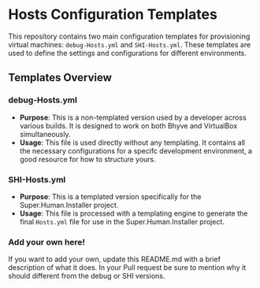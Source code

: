 # Hosts Configuration Templates

This repository contains two main configuration templates for provisioning virtual machines: `debug-Hosts.yml` and `SHI-Hosts.yml`. These templates are used to define the settings and configurations for different environments.

## Templates Overview

### debug-Hosts.yml

- **Purpose**: This is a non-templated version used by a developer across various builds. It is designed to work on both Bhyve and VirtualBox simultaneously.
- **Usage**: This file is used directly without any templating. It contains all the necessary configurations for a specifc development environment, a good resource for how to structure yours.

### SHI-Hosts.yml

- **Purpose**: This is a templated version specifically for the Super.Human.Installer project.
- **Usage**: This file is processed with a templating engine to generate the final `Hosts.yml` file for use in the Super.Human.Installer project.

### Add your own here!

If you want to add your own, update this README.md with a brief description of what it does. In your Pull request be sure to mention why it should different from the debug or SHI versions.